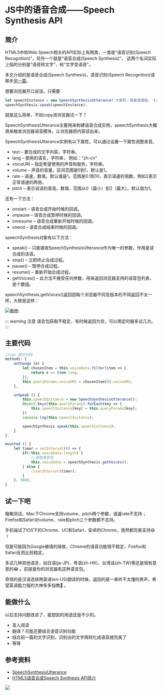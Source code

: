 # JS中的语音合成——Speech Synthesis API

## 简介

HTML5中和Web Speech相关的API实际上有两类，一类是“语音识别(Speech Recognition)”，另外一个就是“语音合成(Speech Synthesis)”，
这两个名词实际上指的分别是“语音转文字”，和“文字变语音”。

本文介绍的是语音合成(Speech Synthesis)，语音识别(Speech Recognition)请移步[另一篇](speech_in_js_recognition.html)。

想要浏览器开口说话，只需要：
```js
let speechInstance = new SpeechSynthesisUtterance('大家好，我是渣渣辉。');
speechSynthesis.speak(speechInstance);
```
就是这么简单，不妨copy进浏览器试一下？

SpeechSynthesisUtterance主要用来构建语音合成实例，speechSynthesis大概用来触发浏览器语音模块，让浏览器把内容读出来。

SpeechSynthesisUtterance实例有以下属性，可以通过设置一下属性调整发音。

- text – 要合成的文字内容，字符串。
- lang – 使用的语言，字符串， 例如："zh-cn"
- voiceURI – 指定希望使用的声音和服务，字符串。
- volume – 声音的音量，区间范围是0到1，默认是1。
- rate – 语速，数值，默认值是1，范围是0.1到10，表示语速的倍数，例如2表示正常语速的两倍。
- pitch – 表示说话的音高，数值，范围从0（最小）到2（最大）。默认值为1。

还有一下方法：

- onstart – 语音合成开始时候的回调。
- onpause – 语音合成暂停时候的回调。
- onresume – 语音合成重新开始时候的回调。
- onend – 语音合成结束时候的回调。

speechSynthesis对象有以下方法：

- speak() – 只能接收SpeechSynthesisUtterance作为唯一的参数，作用是读合成的话语。
- stop() – 立即终止合成过程。
- pause() – 暂停合成过程。
- resume() – 重新开始合成过程。
- getVoices() – 此方法不接受任何参数，用来返回浏览器支持的语音包列表，是个数组。

speechSynthesis.getVoices()返回因每个浏览器不同及版本的不同返回不太一样，大致是这样：

![截图](http://p8rbt50i2.bkt.clouddn.com/blog/1111111.png)

::: warning 注意
语言包获取不稳定，有时候返回为空，可以用定时器多试几次。
:::

## 主要代码

```js
//vue 部分代码
methods: {
    onChange (e) {
        let chosenItem = this.voiceData.filter(item => {
            return e == item.lang;
        });
        this.queryParams.voiceURI = chosenItem[0].voiceURI;
    },

    onSpeak () {
        this.speechInstance = new SpeechSynthesisUtterance();
        Object.keys(this.queryParams).forEach(key => {
            this.speechInstance[key] = this.queryParams[key];
        })
        console.log(this.speechInstance);

        speechSynthesis.speak(this.speechInstance);
    }
},

mounted () {
    let timer = setInterval(() => {
        if(!this.voiceData.length) {
            //获取语言包
            this.voiceData = speechSynthesis.getVoices();
        } else {
            clearInterval(timer);
        }
    }, 500);
}
```

## 试一下吧
<Speech-Synthesis></Speech-Synthesis>

粗略测试，Mac下Chrome支持volume、pitch两个参数，语速rate不支持；Firefox和Safari对volume、rate和pitch三个参数都不支持。

手机端试了IOS下的Chrome、UC和Safari，安卓的Chrome，竟然都完美支持:smile: ！

但是可能因为Google被墙的缘故，Chrome的语音功能很不稳定，Firefox和Safari反而比较稳定。

多试几种其他语言，如日语(ja-JP)、粤语(zh-HK)、台湾话(zh-TW)等还是很有意思的:joy: 。前提是你的浏览器有这种语言包。

奇怪的是汉语选择用英语(en-US)朗读的时候，返回的是一串听不太懂的男声，希望英语能力强的大神多多指教:pray: 。

## 能做什么
以后支持问题改进了，能想到的用途还是不少的。
- 盲人阅读
- 翻译？可能还要结合语音识别功能
- 结合前一篇的文字识别，识别出的文字再转化成语音就完美了
- 等等

## 参考资料
- [SpeechSynthesisUtterance](https://developer.mozilla.org/en-US/docs/Web/API/SpeechSynthesisUtterance)
- [HTML5语音合成Speech Synthesis API简介](http://www.zhangxinxu.com/wordpress/2017/01/html5-speech-recognition-synthesis-api/)

[![](https://badge.juejin.im/entry/5afbeec76fb9a07aa767d904/likes.svg?style=flat-square)](https://juejin.im/entry/5afbeec76fb9a07aa767d904/detail)

<comment-tool></comment-tool>
